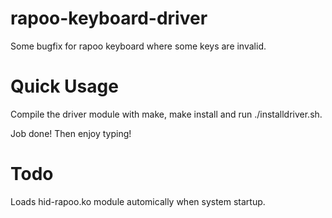 # rapoo-keyboard-driver
Some bugfix for rapoo keyboard where some keys are invalid.

# Quick Usage
Compile the driver module with make, make install and run ./installdriver.sh.

Job done! Then enjoy typing!

# Todo
Loads hid-rapoo.ko module automically when system startup.

